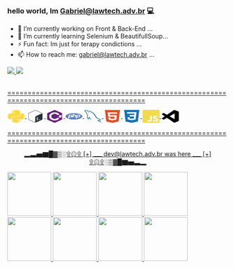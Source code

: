 ### hello world, Im Gabriel@lawtech.adv.br 💻

- 🔭 I’m currently working on Front & Back-End ...
- 🌱 I’m currently learning  Selenium & BeautifullSoup...
- ⚡ Fun fact: Im just for terapy condictions ...
- 📫 How to reach me: gabriel@lawtech.adv.br ...
<div>
    <a href="https://github.com/0fxdb">
    <img height="180em" src="https://github-readme-stats.vercel.app/api?username=0fxdb&show_icons=true&theme=highcontrast&include_all_commits=true&count_private=true"/>
    <img height="180em" src="https://github-readme-stats.vercel.app/api/top-langs/?username=rafaballerini&layout=compact&langs_count=16&theme=highcontrast"/>
</div>

<div style="display: inline_block"><br>
    <p>========================================================================================</p>
    <img align="center" height="30" width="40" src="https://raw.githubusercontent.com/devicons/devicon/master/icons/python/python-plain.svg">
    <img align="center" height="30" width="40" src="https://raw.githubusercontent.com/devicons/devicon/master/icons/bash/bash-plain.svg">
    <img align="center" height="30" width="40" src="https://raw.githubusercontent.com/devicons/devicon/master/icons/csharp/csharp-plain.svg">
    <img align="center" height="30" width="40" src="https://raw.githubusercontent.com/devicons/devicon/master/icons/php/php-plain.svg">
    <img align="center" height="30" width="40" src="https://raw.githubusercontent.com/devicons/devicon/master/icons/mysql/mysql-plain.svg">
    <img align="center" height="30" width="40" src="https://raw.githubusercontent.com/devicons/devicon/master/icons/html5/html5-plain.svg">
    <img align="center" height="30" width="40" src="https://raw.githubusercontent.com/devicons/devicon/master/icons/css3/css3-plain.svg">
    <img align="center" height="30" width="40" src="https://raw.githubusercontent.com/devicons/devicon/master/icons/javascript/javascript-plain.svg">
    <img align="center" height="30" width="40" src="https://raw.githubusercontent.com/devicons/devicon/master/icons/vscode/vscode-plain.svg">
    <script>alert("[+] HELLO WORLD [+]")</script>
    <p>========================================================================================</p>
</div>
<div>
    <p align="center">▂▃▅▇█▓▒░۩۞۩    [+] ___ dev@lawtech.adv.br was here ___ [+]    ۩۞۩░▒▓█▇▅▃▂</p>
    <img height="100" width="100" src="https://lh3.googleusercontent.com/JAAMNM9TiD8hLj8f6kCtNJzuObpquEUeqpTngDnTw0HJtNk52X4U628cMqlHl_JhzgfQK-_42spBds3sWxtg6teZ_m1f_xSNSNEnqsw">
    <img height="100" width="100" src="https://lh3.googleusercontent.com/JAAMNM9TiD8hLj8f6kCtNJzuObpquEUeqpTngDnTw0HJtNk52X4U628cMqlHl_JhzgfQK-_42spBds3sWxtg6teZ_m1f_xSNSNEnqsw">
    <img height="100" width="100" src="https://lh3.googleusercontent.com/JAAMNM9TiD8hLj8f6kCtNJzuObpquEUeqpTngDnTw0HJtNk52X4U628cMqlHl_JhzgfQK-_42spBds3sWxtg6teZ_m1f_xSNSNEnqsw">
    <img height="100" width="100" src="https://lh3.googleusercontent.com/JAAMNM9TiD8hLj8f6kCtNJzuObpquEUeqpTngDnTw0HJtNk52X4U628cMqlHl_JhzgfQK-_42spBds3sWxtg6teZ_m1f_xSNSNEnqsw">
    <img height="100" width="100" src="https://lh3.googleusercontent.com/JAAMNM9TiD8hLj8f6kCtNJzuObpquEUeqpTngDnTw0HJtNk52X4U628cMqlHl_JhzgfQK-_42spBds3sWxtg6teZ_m1f_xSNSNEnqsw">
    <img height="100" width="100" src="https://lh3.googleusercontent.com/JAAMNM9TiD8hLj8f6kCtNJzuObpquEUeqpTngDnTw0HJtNk52X4U628cMqlHl_JhzgfQK-_42spBds3sWxtg6teZ_m1f_xSNSNEnqsw">
    <img height="100" width="100" src="https://lh3.googleusercontent.com/JAAMNM9TiD8hLj8f6kCtNJzuObpquEUeqpTngDnTw0HJtNk52X4U628cMqlHl_JhzgfQK-_42spBds3sWxtg6teZ_m1f_xSNSNEnqsw">
    <img height="100" width="100" src="https://lh3.googleusercontent.com/JAAMNM9TiD8hLj8f6kCtNJzuObpquEUeqpTngDnTw0HJtNk52X4U628cMqlHl_JhzgfQK-_42spBds3sWxtg6teZ_m1f_xSNSNEnqsw">
    </div>
